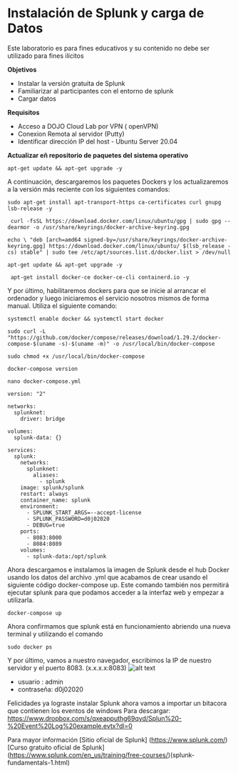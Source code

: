 Instalación de Splunk y carga de Datos
===============
Este laboratorio es para fines educativos y su contenido no debe ser utilizado para fines ilícitos  

**Objetivos**
* Instalar la versión gratuita de Splunk 
* Familiarizar al participantes con el entorno de splunk 
* Cargar datos  

**Requisitos**
* Acceso a DOJO Cloud Lab por VPN ( openVPN)
* Conexion Remota al servidor (Putty)
* Identificar dirección IP del host - Ubuntu Server 20.04  

**Actualizar eñ repositorio de paquetes del sistema operativo**
```
apt-get update && apt-get upgrade -y
```
A continuación, descargaremos los paquetes Dockers y los actualizaremos a la versión más reciente con los siguientes comandos:

```
sudo apt-get install apt-transport-https ca-certificates curl gnupg lsb-release -y
```
```
 curl -fsSL https://download.docker.com/linux/ubuntu/gpg | sudo gpg --dearmor -o /usr/share/keyrings/docker-archive-keyring.gpg
 ```
 ```
 echo \ "deb [arch=amd64 signed-by=/usr/share/keyrings/docker-archive-keyring.gpg] https://download.docker.com/linux/ubuntu/ $(lsb_release -cs) stable" | sudo tee /etc/apt/sources.list.d/docker.list > /dev/null
 ```
 ```
apt-get update && apt-get upgrade -y
 ```
 ```
  apt-get install docker-ce docker-ce-cli containerd.io -y
````
Y por último, habilitaremos dockers para que se inicie al arrancar el ordenador y luego iniciaremos el servicio nosotros mismos de forma manual. Utiliza el siguiente comando:
```
systemctl enable docker && systemctl start docker
```
```
sudo curl -L "https://github.com/docker/compose/releases/download/1.29.2/docker-compose-$(uname -s)-$(uname -m)" -o /usr/local/bin/docker-compose
```
```
sudo chmod +x /usr/local/bin/docker-compose
```
```
docker-compose version
```
```
nano docker-compose.yml 
```
```
version: "2"

networks:
  splunknet:
    driver: bridge

volumes:
  splunk-data: {}

services:
  splunk:
    networks:
      splunknet:
        aliases:
          - splunk
    image: splunk/splunk
    restart: always
    container_name: splunk
    environment:
      - SPLUNK_START_ARGS=--accept-license
      - SPLUNK_PASSWORD=d0j02020
      - DEBUG=true
    ports:
      - 8083:8000
      - 8084:8089
    volumes:
      - splunk-data:/opt/splunk
```

Ahora descargamos e instalamos la imagen de Splunk desde el hub Docker usando los datos del archivo .yml que acabamos de crear usando el siguiente código docker-compose up. Este comando también nos permitirá ejecutar splunk para que podamos acceder a la interfaz web y empezar a utilizarla.

```
docker-compose up
```

Ahora confirmamos que splunk está en funcionamiento abriendo una nueva terminal y utilizando el comando
```
sudo docker ps
```
Y por último, vamos a nuestro navegador, escribimos la IP de nuestro servidor y el puerto 8083. (x.x.x.x:8083) 
![alt text](./lab02-images/lab02-fig1-splunk.png "Metasploit framework")
* usuario : admin
* contraseña: d0j02020

Felicidades ya lograste instalar Splunk ahora vamos a importar un bitacora que contienen los eventos de windows
Para descargar: https://www.dropbox.com/s/qxeapputhg69qyd/Splun%20-%20Event%20Log%20example.evtx?dl=0


Para mayor información
[Sitio oficial de Splunk] (https://www.splunk.com/)
[Curso gratuito oficial de Splunk] (https://www.splunk.com/en_us/training/free-courses/)(splunk-fundamentals-1.html)